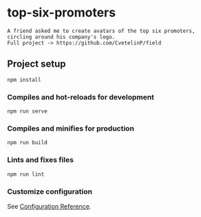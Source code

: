 # top-six-promoters
```
A friend asked me to create avatars of the top six promoters,
circling around his company's logo.
Full project -> https://github.com/CvetelinP/field
```

## Project setup
```
npm install
```

### Compiles and hot-reloads for development
```
npm run serve
```

### Compiles and minifies for production
```
npm run build
```

### Lints and fixes files
```
npm run lint
```

### Customize configuration
See [Configuration Reference](https://cli.vuejs.org/config/).

